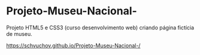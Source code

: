 # Projeto-Museu-Nacional-
Projeto HTML5 e CSS3 (curso desenvolvimento web) criando página fictícia de museu.

https://schvuchov.github.io/Projeto-Museu-Nacional-/
